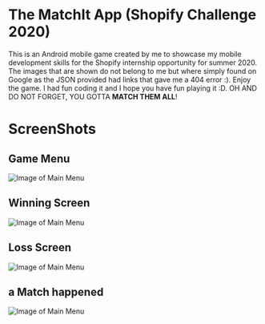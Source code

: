 # The MatchIt App (Shopify Challenge 2020)
This is an Android mobile game created by me to showcase my mobile development skills for the Shopify internship opportunity for summer 2020. The images that are shown do not belong to me but where simply found on Google as the JSON provided had links that gave me a 404 error :). Enjoy the game. I had fun coding it and I hope you have fun playing it :D. OH AND DO NOT FORGET, YOU GOTTA **MATCH THEM ALL**!

# ScreenShots

## Game Menu
![Image of Main Menu](./src/main/res/drawable/mainmenu.png)
## Winning Screen
![Image of Main Menu](./src/main/res/drawable/winscreen.png)
## Loss Screen
![Image of Main Menu](./src/main/res/drawable/loss.png)
## a Match happened
![Image of Main Menu](./src/main/res/drawable/matches.png)

